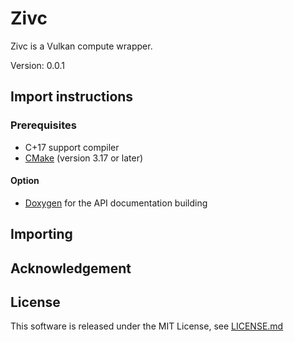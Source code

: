 # Zivc

Zivc is a Vulkan compute wrapper.

Version: 0.0.1

## Import instructions ##

### Prerequisites ###

* C+17 support compiler
* [CMake](https://cmake.org/) (version 3.17 or later)

#### Option ####

* [Doxygen](http://www.doxygen.nl/) for the API documentation building

## Importing ##

## Acknowledgement ##

## License ##

This software is released under the MIT License,
see [LICENSE.md](./LICENSE.md)
